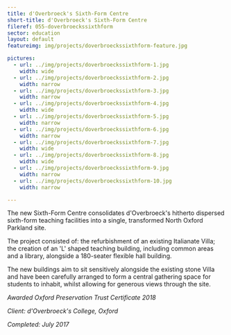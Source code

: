 ```yaml
---
title: d'Overbroeck's Sixth-Form Centre
short-title: d'Overbroeck's Sixth-Form Centre
fileref: 055-doverbroeckssixthform
sector: education
layout: default
featureimg: img/projects/doverbroeckssixthform-feature.jpg

pictures:
  - url: ../img/projects/doverbroeckssixthform-1.jpg
    width: wide
  - url: ../img/projects/doverbroeckssixthform-2.jpg
    width: narrow
  - url: ../img/projects/doverbroeckssixthform-3.jpg
    width: narrow
  - url: ../img/projects/doverbroeckssixthform-4.jpg
    width: wide
  - url: ../img/projects/doverbroeckssixthform-5.jpg
    width: narrow
  - url: ../img/projects/doverbroeckssixthform-6.jpg
    width: narrow
  - url: ../img/projects/doverbroeckssixthform-7.jpg
    width: wide
  - url: ../img/projects/doverbroeckssixthform-8.jpg
    width: wide
  - url: ../img/projects/doverbroeckssixthform-9.jpg
    width: narrow
  - url: ../img/projects/doverbroeckssixthform-10.jpg
    width: narrow

---
```


The new Sixth-Form Centre consolidates d'Overbroeck's hitherto dispersed sixth-form teaching facilities into a single, transformed North Oxford Parkland site.

The project consisted of: the refurbishment of an existing Italianate Villa; the creation of an 'L' shaped teaching building, including common areas and a library, alongside a 180-seater flexible hall building.

The new buildings aim to sit sensitively alongside the existing stone Villa and have been carefully arranged to form a central gathering space for students to inhabit, whilst allowing for generous views through the site.

*Awarded Oxford Preservation Trust Certificate 2018*

*Client: d'Overbroeck's College, Oxford*

*Completed: July 2017*
